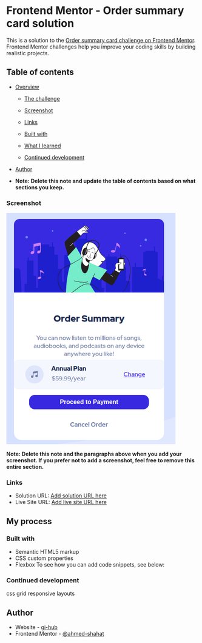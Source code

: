 # Frontend Mentor - Order summary card solution

This is a solution to the [Order summary card challenge on Frontend Mentor](https://www.frontendmentor.io/challenges/order-summary-component-QlPmajDUj). Frontend Mentor challenges help you improve your coding skills by building realistic projects.

## Table of contents

- [Overview](#overview)

  - [The challenge](#the-challenge)
  - [Screenshot](#screenshot)
  - [Links](#links)

  - [Built with](#built-with)
  - [What I learned](#what-i-learned)
  - [Continued development](#continued-development)

- [Author](#author)
- **Note: Delete this note and update the table of contents based on what sections you keep.**

### Screenshot

![screenShot](./images/Screenshot%20from%202024-03-07%2001-06-08.png)

**Note: Delete this note and the paragraphs above when you add your screenshot. If you prefer not to add a screenshot, feel free to remove this entire section.**

### Links

- Solution URL: [Add solution URL here](https://your-solution-url.com)
- Live Site URL: [Add live site URL here](https://your-live-site-url.com)

## My process

### Built with

- Semantic HTML5 markup
- CSS custom properties
- Flexbox
  To see how you can add code snippets, see below:

### Continued development

css grid
responsive layouts

## Author

- Website - [gi-hub](https://github.com/ahmed-shahat)
- Frontend Mentor - [@ahmed-shahat](https://www.frontendmentor.io/profile/ahmed-shahat)
